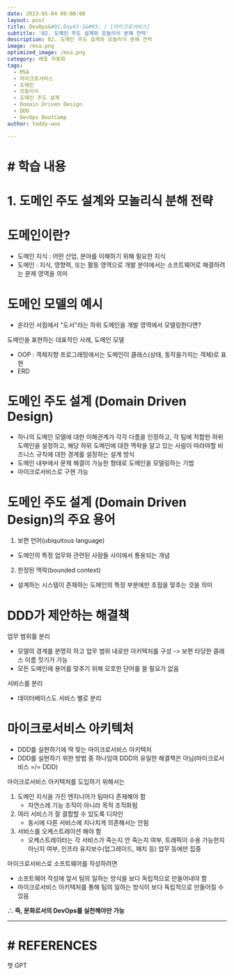 ```yaml
---
date: 2023-05-04 00:00:00
layout: post
title: DevOps&#91;Day43-1&#93; / [마이크로서비스]
subtitle: '02. 도메인 주도 설계와 모놀리식 분해 전략'
description: 02. 도메인 주도 설계와 모놀리식 분해 전략
image: /msa.png
optimized_image: /msa.png
category: 배포 자동화
tags:
  - MSA
  - 마이크로서비스
  - 도메인
  - 모놀리식
  - 도메인 주도 설계
  - Domain Driven Design
  - DDD
  - DevOps BootCamp
author: teddy-woo

---
```


# **# 학습 내용**

# 1. 도메인 주도 설계와 모놀리식 분해 전략

# 도메인이란?

- 도메인 지식 : 어떤 산업, 분야를 이해하기 위해 필요한 지식
- 도메인 : 지식, 영향력, 또는 활동 영역으로 개발 분야에서는 소프트웨어로 해결하려는 문제 영역을 의미

# 도메인 모델의 예시

- 온라인 서점에서 "도서"라는 하위 도메인을 개발 영역에서 모델링한다면?

도메인을 표현하는 대표적인 사례, 도메인 모델

- OOP : 객체지향 프로그래밍에서는 도메인이 클래스(상태, 동작을가지는 객체)로 표현
- ERD

# 도메인 주도 설계 (Domain Driven Design)

- 하나의 도메인 모델에 대한 이해관계가 각각 다름을 인정하고, 각 팀에 적합한 하위 도메인을 설정하고, 해당 하위 도메인에 대한 맥락을 알고 있는 사람이 따라야할 비즈니스 규칙에 대한 경계를 설정하는 설계 방식
- 도메인 내부에서 문제 해결이 가능한 형태로 도메인을 모델링하는 기법
- 마이크로서비스로 구현 가능

# 도메인 주도 설계 (Domain Driven Design)의 주요 용어

1. 보편 언어(ubiquitous language)

- 도메인의 특정 업무와 관련된 사람들 사이에서 통용되는 개념

2. 한정된 맥락(bounded context)

- 설계하는 시스템이 존재하는 도메인의 특정 부분에만 초점을 맞추는 것을 의미

# DDD가 제안하는 해결책

업무 범위를 분리

- 모델의 경계를 분명히 하고 업무 범위 내로만 아키텍처를 구성 -> 보편 타당한 클래스 이름 짓기가 가능
- 모든 도메인에 용어를 맞추기 위해 모호한 단어를 쓸 필요가 없음

서비스를 분리

- 데이터베이스도 서비스 별로 분리

# 마이크로서비스 아키텍처

- DDD를 실현하기에 딱 맞는 마이크로서비스 아키텍처
- DDD를 실현하기 위한 방법 중 하나임여 DDD의 유일한 해결책은 아님(마이크로서비스 =/= DDD)

마이크로서비스 아키텍처를 도입하기 위해서는

1. 도메인 지식을 가진 엔지니어가 팀마다 존재해야 함
    - 자연스레 기능 조직이 아니라 목적 조직화됨
2. 여러 서비스가 잘 결합할 수 있도록 디자인
    - 동시에 다른 서비스에 지나치게 의존해서는 안됨
3. 서비스를 오케스트레이션 해야 함
    - 오케스트레이터는 각 서비스가 죽는지 안 죽는지 여부, 트래픽이 수용 가능한지 아닌지 여부, 인프라 유지보수(업그레이드, 패치 등) 업무 등에만 집중

마이크로서비스로 소프트웨어를 작성하려면

- 소프트웨어 작성에 앞서 팀의 일하는 방식을 보다 독립적으로 만들어내야 함
- 마이크로서비스 아키텍처를 통해 팀의 일하는 방식이 보다 독립적으로 만들어질 수 있음

**∴ 즉, 문화로서의 DevOps를 실천해야만 가능**

---

# **# REFERENCES**

챗 GPT

